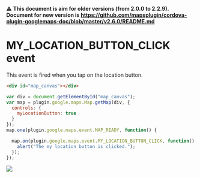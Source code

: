 :warning: **This document is aim for older versions (from 2.0.0 to 2.2.9).
Document for new version is https://github.com/mapsplugin/cordova-plugin-googlemaps-doc/blob/master/v2.6.0/README.md**

# MY_LOCATION_BUTTON_CLICK event

This event is fired when you tap on the location button.

```html
<div id="map_canvas"></div>
```

```js
var div = document.getElementById("map_canvas");
var map = plugin.google.maps.Map.getMap(div, {
  controls: {
    myLocationButton: true
  }
});
map.one(plugin.google.maps.event.MAP_READY, function() {

  map.on(plugin.google.maps.event.MY_LOCATION_BUTTON_CLICK, function() {
    alert("The my location button is clicked.");
  });
});
```

![](image.gif)
